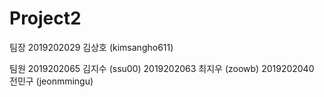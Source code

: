 # Project2
팀장
2019202029 김상호 (kimsangho611)

팀원
2019202065 김지수 (ssu00)
2019202063 최지우 (zoowb)
2019202040 전민구 (jeonmmingu)

